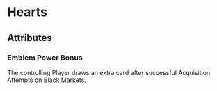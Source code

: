 # Hearts

## Attributes

### Emblem Power Bonus

The controlling Player draws an extra card after successful Acquisition Attempts on Black Markets.
